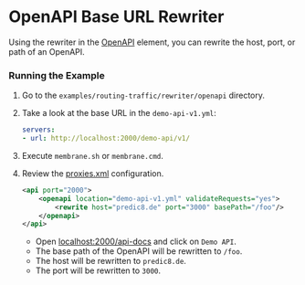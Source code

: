 # OpenAPI Base URL Rewriter

Using the rewriter in the [OpenAPI](../../../openapi) element, you can rewrite the host, port, or path of an OpenAPI.

### Running the Example

1. Go to the `examples/routing-traffic/rewriter/openapi` directory.

2. Take a look at the base URL in the `demo-api-v1.yml`:
    ```yaml
    servers:
    - url: http://localhost:2000/demo-api/v1/
    ```
3. Execute `membrane.sh` or `membrane.cmd`.
4. Review the [proxies.xml](proxies.xml) configuration. 
    ```xml
    <api port="2000">
        <openapi location="demo-api-v1.yml" validateRequests="yes">
            <rewrite host="predic8.de" port="3000" basePath="/foo"/>
        </openapi>
    </api>
    ```
    - Open [localhost:2000/api-docs](http://localhost:2000/api-docs) and click on `Demo API`.
    - The base path of the OpenAPI will be rewritten to `/foo`.
    - The host will be rewritten to `predic8.de`.
    - The port will be rewritten to `3000`.
